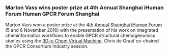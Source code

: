 ### Marton Vass wins poster prize at 4th Annual Shanghai iHuman Forum Human GPCR Forum Shanghai

Marton Vass won a poster prize at the [4th Annual Shanghai iHuman Forum](http://ihuman.shanghaitech.edu.cn/ihuman-forum/) (5 and 6 November 2016) with the presentation of his work on integrated cheminformatics workflows to enable GPCR structural chemogenomics studies using the [3D-e-Chem Virtual Machine](https://3d-e-chem.github.io/3D-e-Chem-VM/). Chris de Graaf co-chaired the GPCR Consortium Industry session.
